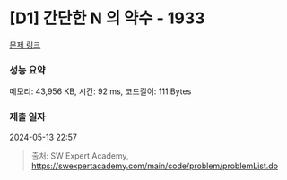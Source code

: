 # [D1] 간단한 N 의 약수 - 1933 

[문제 링크](https://swexpertacademy.com/main/code/problem/problemDetail.do?contestProbId=AV5PhcWaAKIDFAUq) 

### 성능 요약

메모리: 43,956 KB, 시간: 92 ms, 코드길이: 111 Bytes

### 제출 일자

2024-05-13 22:57



> 출처: SW Expert Academy, https://swexpertacademy.com/main/code/problem/problemList.do
